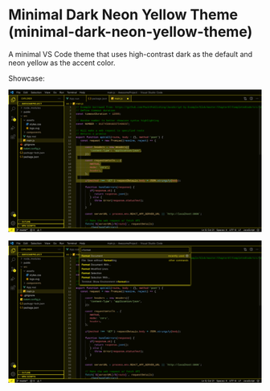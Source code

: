# Minimal Dark Neon Yellow Theme (minimal-dark-neon-yellow-theme)

A minimal VS Code theme that uses high-contrast dark as the default and neon yellow as the accent color.

Showcase:

![img1](imgs/theme-example-1.jpg)

![img2](imgs/theme-example-2.jpg)
